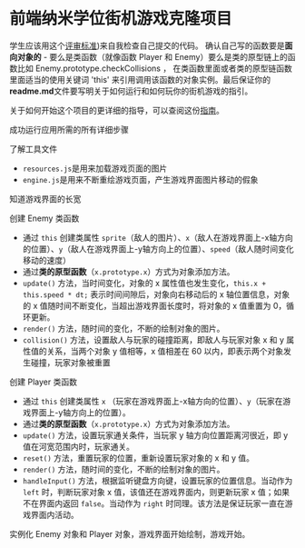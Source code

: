 
前端纳米学位街机游戏克隆项目
===============================

学生应该用这个[评审标准](https://review.udacity.com/#!/rubrics/499/view))来自我检查自己提交的代码。 确认自己写的函数要是**面向对象的** -  要么是类函数（就像函数 Player 和 Enemy）要么是类的原型链上的函数比如 Enemy.prototype.checkCollisions ， 在类函数里面或者类的原型链函数里面适当的使用关键词 'this' 来引用调用该函数的对象实例。最后保证你的**readme.md**文件要写明关于如何运行和如何玩你的街机游戏的指引。

关于如何开始这个项目的更详细的指导，可以查阅这份[指南](https://gdgdocs.org/document/d/1v01aScPjSWCCWQLIpFqvg3-vXLH2e8_SZQKC8jNO0Dc/pub?embedded=true)。


成功运行应用所需的所有详细步骤

了解工具文件 

* `resources.js`是用来加载游戏页面的图片
* `engine.js`是用来不断重绘游戏页面，产生游戏界面图片移动的假象

知道游戏界面的长宽

创建 Enemy 类函数

* 通过 `this` 创建类属性 `sprite`（敌人的图片）、`x`（敌人在游戏界面上-x轴方向的位置）、`y`（敌人在游戏界面上-y轴方向上的位置）、`speed`（敌人随时间变化移动的速度）
* 通过**类的原型函数**（`x.prototype.x`）方式为对象添加方法。
* `update()` 方法，当时间变化，对象的 x 属性值也发生变化，`this.x + this.speed * dt;` 表示时间间隙后，对象向右移动后的 x 轴位置信息，对象的 x 值随时间不断变化，当超出游戏界面长度时，将对象的 x 值重置为 0，循环更新。
* `render()` 方法，随时间的变化，不断的绘制对象的图片。
* `collision()` 方法，设置敌人与玩家的碰撞距离，即敌人与玩家对象 x 和 y 属性值的关系，当两个对象 y 值相等，x 值相差在 60 以内，即表示两个对象发生碰撞，玩家对象被重置

创建 Player 类函数

* 通过 `this` 创建类属性 `x` （玩家在游戏界面上-x轴方向的位置）、`y`（玩家在游戏界面上-y轴方向上的位置）。
* 通过**类的原型函数**（`x.prototype.x`）方式为对象添加方法。
* `update()`  方法，设置玩家通关条件，当玩家 y 轴方向位置距离河很近，即 y 值在河宽范围内时，玩家通关。
* `reset()` 方法，重置玩家的位置，重新设置玩家对象的 x 和 y 值。
* `render()` 方法，随时间的变化，不断的绘制对象的图片。
* `handleInput()` 方法，根据监听键盘方向键，设置玩家的位置信息。当动作为 `left` 时，判断玩家对象 x 值，该值还在游戏界面内，则更新玩家 x 值；如果不在界面内返回 `false`。当动作为 `right` 时同理。该方法是保证玩家一直在游戏界面内活动。

实例化 Enemy 对象和 Player 对象，游戏界面开始绘制，游戏开始。




